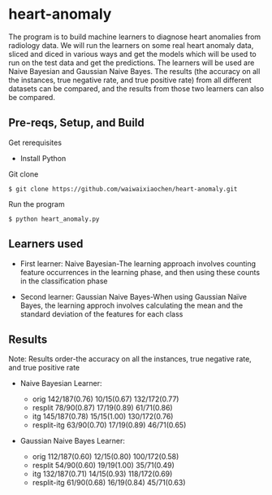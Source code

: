 # heart-anomaly

The program is to build machine learners to diagnose heart anomalies from radiology data. 
We will run the learners on some real heart anomaly data, sliced and diced in various ways 
and get the models which will be used to run on the test data and get the predictions. The 
learners will be used are Naive Bayesian and Gaussian Naive Bayes. The results (the accuracy
on all the instances, true negative rate, and true positive rate) from all different datasets
can be compared, and the results from those two learners can also be compared. 

## Pre-reqs, Setup, and Build

Get rerequisites
- Install Python

Git clone
```shell
$ git clone https://github.com/waiwaixiaochen/heart-anomaly.git
```

Run the program
```shell
$ python heart_anomaly.py
```

## Learners used

- First learner: Naive Bayesian-The learning approach involves counting feature occurrences in the learning phase, and then using these counts in the classification phase

- Second learner: Gaussian Naive Bayes-When using Gaussian Naïve Bayes, the learning approch involves calculating the mean and the standard deviation of the features for each class
                

## Results
Note: Results order-the accuracy on all the instances, true negative rate, and true positive rate

- Naive Bayesian Learner:
  - orig 142/187(0.76) 10/15(0.67) 132/172(0.77)
  - resplit 78/90(0.87) 17/19(0.89) 61/71(0.86)
  - itg 145/187(0.78) 15/15(1.00) 130/172(0.76)
  - resplit-itg 63/90(0.70) 17/19(0.89) 46/71(0.65)

- Gaussian Naive Bayes Learner:
  - orig 112/187(0.60) 12/15(0.80) 100/172(0.58)
  - resplit 54/90(0.60) 19/19(1.00) 35/71(0.49)
  - itg 132/187(0.71) 14/15(0.93) 118/172(0.69)
  - resplit-itg 61/90(0.68) 16/19(0.84) 45/71(0.63)
